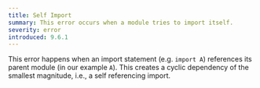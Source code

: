 ```yaml
---
title: Self Import
summary: This error occurs when a module tries to import itself.
severity: error
introduced: 9.6.1
---
```


This error happens when an import statement (e.g. `import A`) references its parent module (in our example `A`).
This creates a cyclic dependency of the smallest magnitude, i.e., a self referencing import.